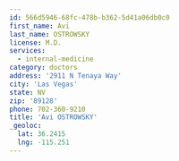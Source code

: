 ```yaml
---
id: 566d5946-68fc-478b-b362-5d41a06db0c0
first_name: Avi
last_name: OSTROWSKY
license: M.D.
services:
  - internal-medicine
category: doctors
address: '2911 N Tenaya Way'
city: 'Las Vegas'
state: NV
zip: '89128'
phone: 702-360-9210
title: 'Avi OSTROWSKY'
_geoloc:
  lat: 36.2415
  lng: -115.251
---
```


